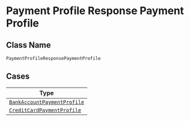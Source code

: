 
# Payment Profile Response Payment Profile

## Class Name

`PaymentProfileResponsePaymentProfile`

## Cases

| Type |
|  --- |
| [`BankAccountPaymentProfile`](../../../doc/models/bank-account-payment-profile.md) |
| [`CreditCardPaymentProfile`](../../../doc/models/credit-card-payment-profile.md) |

